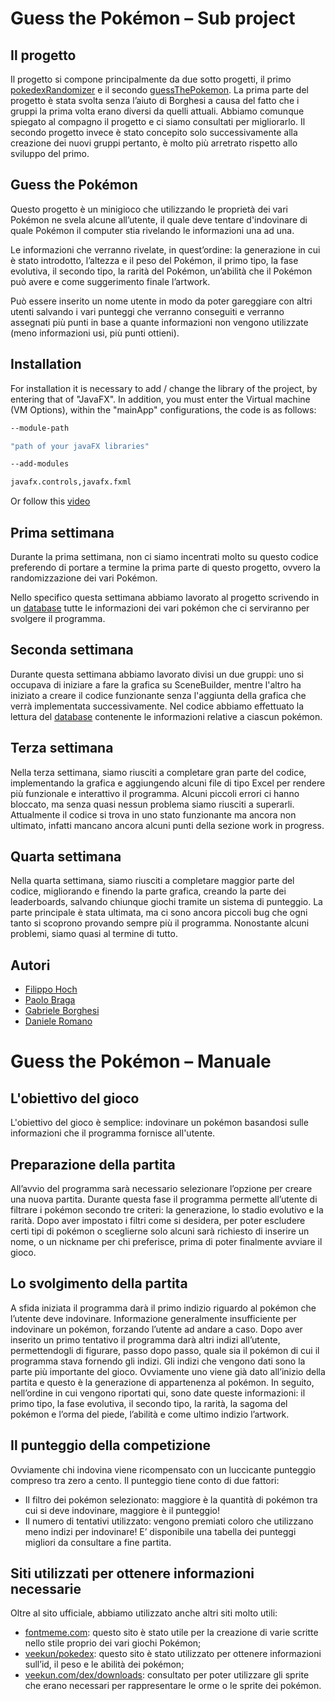 # Guess the Pokémon – Sub project

## Il progetto

Il progetto si compone principalmente da due sotto progetti, il
primo [pokedexRandomizer](https://github.com/FilippoHoch/pokedexRandomizer)  e il
secondo [guessThePokemon](https://github.com/FilippoHoch/guessThePokemon). La prima parte del progetto è stata svolta
senza l’aiuto di Borghesi a causa del fatto che i gruppi la prima volta erano diversi da quelli attuali. Abbiamo
comunque spiegato al compagno il progetto e ci siamo consultati per migliorarlo. Il secondo progetto invece è stato
concepito solo successivamente alla creazione dei nuovi gruppi pertanto, è molto più arretrato rispetto allo sviluppo
del primo.

## Guess the Pokémon

Questo progetto è un minigioco che utilizzando le proprietà dei vari Pokémon ne svela alcune all’utente, il quale deve
tentare d'indovinare di quale Pokémon il computer stia rivelando le informazioni una ad una.

Le informazioni che verranno rivelate, in quest’ordine: la generazione in cui è stato introdotto, l’altezza e il peso
del Pokémon, il primo tipo, la fase evolutiva, il secondo tipo, la rarità del Pokémon, un’abilità che il Pokémon può
avere e come suggerimento finale l’artwork.

Può essere inserito un nome utente in modo da poter gareggiare con altri utenti salvando i vari punteggi che verranno
conseguiti e verranno assegnati più punti in base a quante informazioni non vengono utilizzate (meno informazioni usi,
più punti ottieni).

## Installation

For installation it is necessary to add / change the library of the project, by entering that of "JavaFX". In addition,
you must enter the Virtual machine (VM Options), within the "mainApp" configurations, the code is as follows:

```bash
--module-path 

"path of your javaFX libraries" 

--add-modules 

javafx.controls,javafx.fxml 
```

Or follow this [video](https://youtu.be/FylHot91Lz8)

## Prima settimana

Durante la prima settimana, non ci siamo incentrati molto su questo codice preferendo di portare a termine la prima
parte di questo progetto, ovvero la randomizzazione dei vari Pokémon.

Nello specifico questa settimana abbiamo lavorato al progetto scrivendo in
un [database](https://docs.google.com/spreadsheets/d/1-Yw_hxKg4_Z6nziu_lHgmgpDhv4dFtOQmIZDYbOK21I/edit?usp=sharing)
tutte le informazioni dei vari pokémon che ci serviranno per svolgere il programma.

## Seconda settimana

Durante questa settimana abbiamo lavorato divisi un due gruppi: uno si occupava di iniziare a fare la grafica su
SceneBuilder, mentre l'altro ha iniziato a creare il codice funzionante senza l'aggiunta della grafica che verrà
implementata successivamente. Nel codice abbiamo effettuato la lettura
del [database](https://docs.google.com/spreadsheets/d/1-Yw_hxKg4_Z6nziu_lHgmgpDhv4dFtOQmIZDYbOK21I/edit?usp=sharing)
contenente le informazioni relative a ciascun pokémon.

## Terza settimana

Nella terza settimana, siamo riusciti a completare gran parte del codice, implementando la grafica e aggiungendo alcuni
file di tipo Excel per rendere più funzionale e interattivo il programma. Alcuni piccoli errori ci hanno bloccato, ma
senza quasi nessun problema siamo riusciti a superarli. Attualmente il codice si trova in uno stato funzionante ma
ancora non ultimato, infatti mancano ancora alcuni punti della sezione work in progress.

## Quarta settimana

Nella quarta settimana, siamo riusciti a completare maggior parte del codice, migliorando e finendo la parte grafica,
creando la parte dei leaderboards, salvando chiunque giochi tramite un sistema di punteggio. La parte principale è stata
ultimata, ma ci sono ancora piccoli bug che ogni tanto si scoprono provando sempre più il programma. Nonostante alcuni
problemi, siamo quasi al termine di tutto.

## Autori

- [Filippo Hoch](https://github.com/FilippoHoch)
- [Paolo Braga](https://github.com/PaoloBraga)
- [Gabriele Borghesi](https://github.com/Gabry-EXE)
- [Daniele Romano](https://github.com/ROMA030)

# Guess the Pokémon – Manuale

## L'obiettivo del gioco

L'obiettivo del gioco è semplice: indovinare un pokémon basandosi sulle informazioni che il programma fornisce
all'utente.

## Preparazione della partita

All’avvio del programma sarà necessario selezionare l’opzione per creare una nuova partita. Durante questa fase il
programma permette all’utente di filtrare i pokémon secondo tre criteri: la generazione, lo stadio evolutivo e la
rarità. Dopo aver impostato i filtri come si desidera, per poter escludere certi tipi di pokémon o sceglierne solo
alcuni sarà richiesto di inserire un nome, o un nickname per chi preferisce, prima di poter finalmente avviare il gioco.

## Lo svolgimento della partita

A sfida iniziata il programma darà il primo indizio riguardo al pokémon che l’utente deve indovinare. Informazione
generalmente insufficiente per indovinare un pokémon, forzando l’utente ad andare a caso. Dopo aver inserito un primo
tentativo il programma darà altri indizi all’utente, permettendogli di figurare, passo dopo passo, quale sia il pokémon
di cui il programma stava fornendo gli indizi. Gli indizi che vengono dati sono la parte più importante del gioco.
Ovviamente uno viene già dato all’inizio della partita e questo è la generazione di appartenenza al pokémon. In seguito,
nell’ordine in cui vengono riportati qui, sono date queste informazioni: il primo tipo, la fase evolutiva, il secondo
tipo, la rarità, la sagoma del pokémon e l’orma del piede, l’abilità e come ultimo indizio l’artwork.

## Il punteggio della competizione

Ovviamente chi indovina viene ricompensato con un luccicante punteggio compreso tra zero a cento. Il punteggio tiene
conto di due fattori:

- Il filtro dei pokémon selezionato: maggiore è la quantità di pokémon tra cui si deve indovinare, maggiore è il
  punteggio!
- Il numero di tentativi utilizzato: vengono premiati coloro che utilizzano meno indizi per indovinare!
  E’ disponibile una tabella dei punteggi migliori da consultare a fine partita.

## Siti utilizzati per ottenere informazioni necessarie

Oltre al sito ufficiale, abbiamo utilizzato anche altri siti molto utili:

- [fontmeme.com](https://fontmeme.com/it/font-pokemon/): questo sito è stato utile per la creazione di varie scritte
  nello stile proprio dei vari giochi Pokémon;
- [veekun/pokedex](https://github.com/veekun/pokedex): questo sito è stato utilizzato per ottenere informazioni sull’id,
  il peso e le abilità dei pokémon;
- [veekun.com/dex/downloads](https://veekun.com/dex/downloads): consultato per poter utilizzare gli sprite che erano
  necessari per rappresentare le orme o le sprite dei pokémon.

